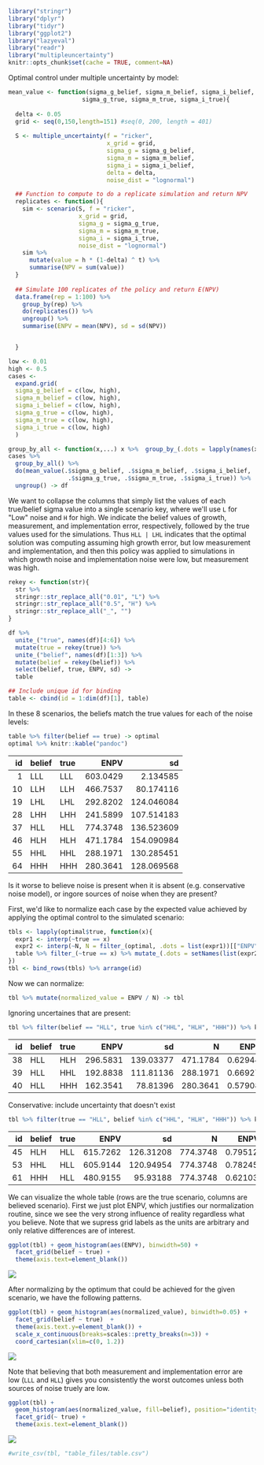 ``` r
library("stringr")
library("dplyr")
library("tidyr")
library("ggplot2")
library("lazyeval")
library("readr")
library("multipleuncertainty")
knitr::opts_chunk$set(cache = TRUE, comment=NA)
```

Optimal control under multiple uncertainty by model:

``` r
mean_value <- function(sigma_g_belief, sigma_m_belief, sigma_i_belief,
                     sigma_g_true, sigma_m_true, sigma_i_true){
  
  delta <- 0.05
  grid <- seq(0,150,length=151) #seq(0, 200, length = 401)
  
  S <- multiple_uncertainty(f = "ricker", 
                            x_grid = grid, 
                            sigma_g = sigma_g_belief, 
                            sigma_m = sigma_m_belief, 
                            sigma_i = sigma_i_belief,
                            delta = delta,
                            noise_dist = "lognormal")

  ## Function to compute to do a replicate simulation and return NPV
  replicates <- function(){
    sim <- scenario(S, f = "ricker", 
                    x_grid = grid, 
                    sigma_g = sigma_g_true, 
                    sigma_m = sigma_m_true, 
                    sigma_i = sigma_i_true, 
                    noise_dist = "lognormal")
    sim %>% 
      mutate(value = h * (1-delta) ^ t) %>% 
      summarise(NPV = sum(value))
  }
  
  ## Simulate 100 replicates of the policy and return E(NPV)
  data.frame(rep = 1:100) %>% 
    group_by(rep) %>% 
    do(replicates()) %>% 
    ungroup() %>%
    summarise(ENPV = mean(NPV), sd = sd(NPV))


  }
```

``` r
low <- 0.01
high <- 0.5
cases <-
  expand.grid(
  sigma_g_belief = c(low, high),
  sigma_m_belief = c(low, high),
  sigma_i_belief = c(low, high),
  sigma_g_true = c(low, high),
  sigma_m_true = c(low, high),
  sigma_i_true = c(low, high)
  )

group_by_all <- function(x,...) x %>%  group_by_(.dots = lapply(names(x), as.name))  
cases %>%
  group_by_all() %>%
  do(mean_value(.$sigma_g_belief, .$sigma_m_belief, .$sigma_i_belief,
                 .$sigma_g_true, .$sigma_m_true, .$sigma_i_true)) %>% 
  ungroup() -> df
```

We want to collapse the columns that simply list the values of each true/belief sigma value into a single scenario key, where we'll use `L` for "Low" noise and `H` for high. We indicate the belief values of growth, measurement, and implementation error, respectively, followed by the true values used for the simulations. Thus `HLL | LHL` indicates that the optimal solution was computing assuming high growth error, but low measurement and implementation, and then this policy was applied to simulations in which growth noise and implementation noise were low, but measurement was high.

``` r
rekey <- function(str){
  str %>% 
  stringr::str_replace_all("0.01", "L") %>%
  stringr::str_replace_all("0.5", "H") %>%
  stringr::str_replace_all("_", "")
}

df %>% 
  unite_("true", names(df)[4:6]) %>% 
  mutate(true = rekey(true)) %>% 
  unite_("belief", names(df)[1:3]) %>% 
  mutate(belief = rekey(belief)) %>% 
  select(belief, true, ENPV, sd) -> 
  table

## Include unique id for binding
table <- cbind(id = 1:dim(df)[1], table)
```

In these 8 scenarios, the beliefs match the true values for each of the noise levels:

``` r
table %>% filter(belief == true) -> optimal
optimal %>% knitr::kable("pandoc")
```

|   id| belief | true |      ENPV|          sd|
|----:|:-------|:-----|---------:|-----------:|
|    1| LLL    | LLL  |  603.0429|    2.134585|
|   10| LLH    | LLH  |  466.7537|   80.174116|
|   19| LHL    | LHL  |  292.8202|  124.046084|
|   28| LHH    | LHH  |  241.5899|  107.514183|
|   37| HLL    | HLL  |  774.3748|  136.523609|
|   46| HLH    | HLH  |  471.1784|  154.090984|
|   55| HHL    | HHL  |  288.1971|  130.285451|
|   64| HHH    | HHH  |  280.3641|  128.069568|

Is it worse to believe noise is present when it is absent (e.g. conservative noise model), or ingore sources of noise when they are present?

First, we'd like to normalize each case by the expected value achieved by applying the optimal control to the simulated scenario:

``` r
tbls <- lapply(optimal$true, function(x){
  expr1 <- interp(~true == x)
  expr2 <- interp(~N, N = filter_(optimal, .dots = list(expr1))[["ENPV"]])
  table %>% filter_(~true == x) %>% mutate_(.dots = setNames(list(expr2), "N"))
})
tbl <- bind_rows(tbls) %>% arrange(id)
```

Now we can normalize:

``` r
tbl %>% mutate(normalized_value = ENPV / N) -> tbl
```

Ignoring uncertaines that are present:

``` r
tbl %>% filter(belief == "HLL", true %in% c("HHL", "HLH", "HHH")) %>% knitr::kable("pandoc")
```

|   id| belief | true |      ENPV|         sd|         N|     ENPV/N|
|----:|:-------|:-----|---------:|----------:|---------:|----------:|
|   38| HLL    | HLH  |  296.5831|  139.03377|  471.1784|  0.6294498|
|   39| HLL    | HHL  |  192.8838|  111.81136|  288.1971|  0.6692773|
|   40| HLL    | HHH  |  162.3541|   78.81396|  280.3641|  0.5790831|

Conservative: include uncertainty that doesn't exist

``` r
tbl %>% filter(true == "HLL", belief %in% c("HHL", "HLH", "HHH")) %>% knitr::kable("pandoc")
```

|   id| belief | true |      ENPV|         sd|         N|     ENPV/N|
|----:|:-------|:-----|---------:|----------:|---------:|----------:|
|   45| HLH    | HLL  |  615.7262|  126.31208|  774.3748|  0.7951269|
|   53| HHL    | HLL  |  605.9144|  120.94954|  774.3748|  0.7824562|
|   61| HHH    | HLL  |  480.9155|   95.93188|  774.3748|  0.6210371|

We can visualize the whole table (rows are the true scenario, columns are believed scenario). First we just plot ENPV, which justifies our normalization routine, since we see the very strong influence of reality regardless what you believe. Note that we supress grid labels as the units are arbitrary and only relative differences are of interest.

``` r
ggplot(tbl) + geom_histogram(aes(ENPV), binwidth=50) + 
  facet_grid(belief ~ true) + 
  theme(axis.text=element_blank())
```

![](table_files/figure-markdown_github/unnamed-chunk-10-1.png)

After normalizing by the optimum that could be achieved for the given scenario, we have the following patterns.

``` r
ggplot(tbl) + geom_histogram(aes(normalized_value), binwidth=0.05) + 
  facet_grid(belief ~ true)  + 
  theme(axis.text.y=element_blank()) + 
  scale_x_continuous(breaks=scales::pretty_breaks(n=3)) + 
  coord_cartesian(xlim=c(0, 1.2))
```

![](table_files/figure-markdown_github/unnamed-chunk-11-1.png)

Note that believing that both measurement and implementation error are low (`LLL` and `HLL`) gives you consistently the worst outcomes unless both sources of noise truely are low.

``` r
ggplot(tbl) + 
  geom_histogram(aes(normalized_value, fill=belief), position="identity", binwidth=.05) + 
  facet_grid(~ true) + 
  theme(axis.text=element_blank())
```

![](table_files/figure-markdown_github/unnamed-chunk-12-1.png)

``` r
#write_csv(tbl, "table_files/table.csv")
```
